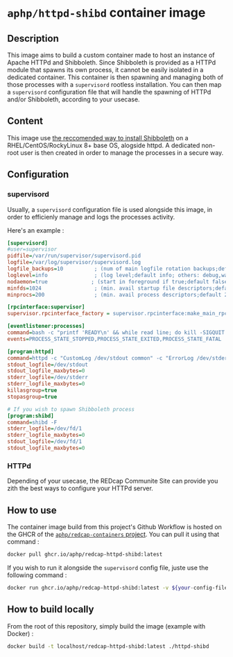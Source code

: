 # `aphp/httpd-shibd` container image

## Description
This image aims to build a custom container made to host an instance of Apache HTTPd and Shibboleth. Since Shibboleth is provided as a HTTPd module that spawns its own process, it cannot be easily isolated in a dedicated container. This container is then spawning and managing both of those processes with a `supervisord` rootless installation.
You can then map a `supervisord` configuration file that will handle the spawning of HTTPd and/or Shibboleth, according to your usecase.

## Content
This image use [the reccomended way to install Shibboleth](https://shibboleth.atlassian.net/wiki/spaces/SP3/pages/2065335566/RPMInstall) on a RHEL/CentOS/RockyLinux 8+ base OS, alogside httpd.
A dedicated non-root user is then created in order to manage the processes in a secure way.

## Configuration

### supervisord

Usually, a `supervisord` configuration file is used alongside this image, in order to efficienly manage and logs the processes activity.

Here's an example :

```ini
[supervisord]
#user=supervisor
pidfile=/var/run/supervisor/supervisord.pid
logfile=/var/log/supervisor/supervisord.log
logfile_backups=10          ; (num of main logfile rotation backups;default 10)
loglevel=info               ; (log level;default info; others: debug,warn,trace)
nodaemon=true              ; (start in foreground if true;default false)
minfds=1024                 ; (min. avail startup file descriptors;default 1024)
minprocs=200                ; (min. avail process descriptors;default 200)

[rpcinterface:supervisor]
supervisor.rpcinterface_factory = supervisor.rpcinterface:make_main_rpcinterface

[eventlistener:processes]
command=bash -c "printf 'READY\n' && while read line; do kill -SIGQUIT $PPID; done < /dev/stdin"
events=PROCESS_STATE_STOPPED,PROCESS_STATE_EXITED,PROCESS_STATE_FATAL

[program:httpd]
command=httpd -c "CustomLog /dev/stdout common" -c "ErrorLog /dev/stderr" -DFOREGROUND
stdout_logfile=/dev/stdout
stdout_logfile_maxbytes=0
stderr_logfile=/dev/stderr
stderr_logfile_maxbytes=0
killasgroup=true
stopasgroup=true

# If you wish to spawn Shibboleth process
[program:shibd]
command=shibd -F
stderr_logfile=/dev/fd/1
stderr_logfile_maxbytes=0
stdout_logfile=/dev/fd/1
stdout_logfile_maxbytes=0
```

### HTTPd

Depending of your usecase, the REDcap Communite Site can provide you zith the best ways to configure your HTTPd server.

## How to use

The container image build from this project's Github Workflow is hosted on the GHCR of the [`aphp/redcap-containers` project](https://github.com/aphp/redcap-containers/pkgs/container/redcap-httpd-shibd). You can pull it using that command : 

```sh
docker pull ghcr.io/aphp/redcap-httpd-shibd:latest
```

If you wish to run it alongside the `supervisord` config file, juste use the following command : 

```sh
docker run ghcr.io/aphp/redcap-httpd-shibd:latest -v ${your-config-file}:/etc/supervisor/supervisord-redcap-front.conf
```

## How to build locally

From the root of this repository, simply build the image (example with Docker) : 

```sh
docker build -t localhost/redcap-httpd-shibd:latest ./httpd-shibd
```